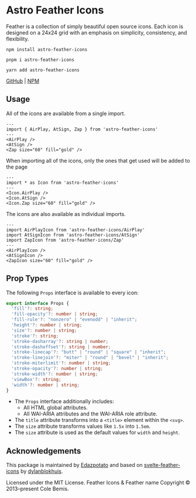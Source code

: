 # Astro Feather Icons

Feather is a collection of simply beautiful open source icons.
Each icon is designed on a 24x24 grid with an emphasis on simplicity, consistency, and flexibility.

```shell
npm install astro-feather-icons
```

```shell
pnpm i astro-feather-icons
```

```shell
yarn add astro-feather-icons
```

[GitHub](https://github.com/edazpotato/astro-feather-icons) |
[NPM](https://npmjs.com/package/astro-feather-icons)



## Usage

All of the icons are available from a single import.

```astro
---
import { AirPlay, AtSign, Zap } from 'astro-feather-icons'
---
<AirPlay />
<AtSign />
<Zap size="60" fill="gold" />
```

When importing all of the icons, only the ones that get used will be added to the page

```astro
---
import * as Icon from 'astro-feather-icons'
---
<Icon.AirPlay />
<Icon.AtSign />
<Icon.Zap size="60" fill="gold" />
```

The icons are also available as individual imports.

```astro
---
import AirPlayIcon from 'astro-feather-icons/AirPlay'
import AtSignIcon from 'astro-feather-icons/AtSign'
import ZapIcon from 'astro-feather-icons/Zap'
---
<AirPlayIcon />
<AtSignIcon />
<ZapIcon size="60" fill="gold" />
```



## Prop Types

The following `Props` interface is available to every icon:

```ts
export interface Props {
  'fill'?: string;
  'fill-opacity'?: number | string;
  'fill-rule'?: "nonzero" | "evenodd" | "inherit";
  'height'?: number | string;
  'size'?: number | string;
  'stroke'?: string;
  'stroke-dasharray'?: string | number;
  'stroke-dashoffset'?: string | number;
  'stroke-linecap'?: "butt" | "round" | "square" | "inherit";
  'stroke-linejoin'?: "miter" | "round" | "bevel" | "inherit";
  'stroke-miterlimit'?: number | string;
  'stroke-opacity'?: number | string;
  'stroke-width'?: number | string;
  'viewBox'?: string;
  'width'?: number | string;
}
```

- The `Props` interface additionally includes:
  - All HTML global attributes.
  - All WAI-ARIA attributes and the WAI-ARIA role attribute.
- The `title` attribute transforms into a `<title>` element within the `<svg>`.
- The `size` attribute transforms values like `1.5x` into `1.5em`.
- The `size` attribute is used as the default values for `width` and `height`.



## Acknowledgements

This package is maintained by [Edazpotato](https://github.com/edazpotato) and
based on
[svelte-feather-icons](https://github.com/dylanblokhuis/svelte-feather-icons) by
[dylanblokhuis](https://github.com/dylanblokhuis).

Licensed under the MIT License. Feather Icons & Feather name Copyright © 2013–present Cole Bemis.
